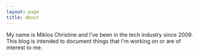```yaml
---
layout: page
title: About
---
```


My name is Miklos Christine and I've been in the tech industry since 2009.  
This blog is intended to document things that I'm working on or are of interest to me.
